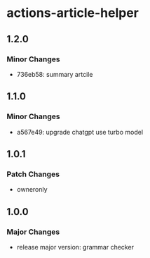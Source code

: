 # actions-article-helper

## 1.2.0

### Minor Changes

- 736eb58: summary artcile

## 1.1.0

### Minor Changes

- a567e49: upgrade chatgpt use turbo model

## 1.0.1

### Patch Changes

- owneronly

## 1.0.0

### Major Changes

- release major version: grammar checker
